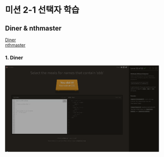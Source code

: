 # 미션 2-1 선택자 학습
## Diner & nthmaster
[Diner](https://flukeout.github.io/)  
[nthmaster](http://nthmaster.com/)
### 1. Diner
![css-diner 학습 결과(32/32)](./2-1-css-diner.png)

